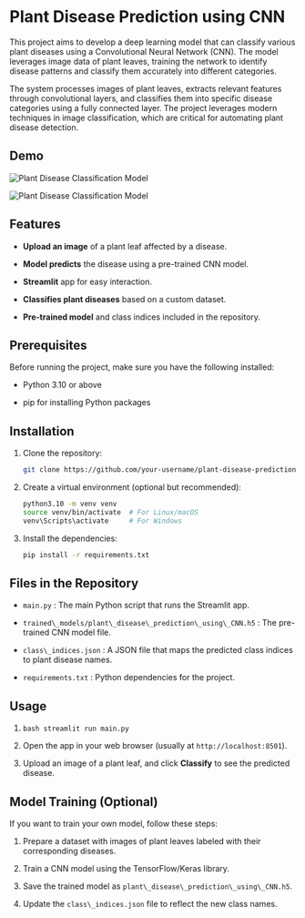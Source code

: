 Plant Disease Prediction using CNN
==================================

This project aims to develop a deep learning model that can classify various plant diseases using a Convolutional Neural Network (CNN). The model leverages image data of plant leaves, training the network to identify disease patterns and classify them accurately into different categories.

The system processes images of plant leaves, extracts relevant features through convolutional layers, and classifies them into specific disease categories using a fully connected layer. The project leverages modern techniques in image classification, which are critical for automating plant disease detection.

Demo
-----

![Plant Disease Classification Model](Screenshot%2024-12-03%125238.png)

![Plant Disease Classification Model](Screenshot%2024-12-03%125257.png)



Features
--------

*   **Upload an image** of a plant leaf affected by a disease.
    
*   **Model predicts** the disease using a pre-trained CNN model.
    
*   **Streamlit** app for easy interaction.
    
*   **Classifies plant diseases** based on a custom dataset.
    
*   **Pre-trained model** and class indices included in the repository.
    

Prerequisites
-------------

Before running the project, make sure you have the following installed:

*   Python 3.10 or above
    
*   pip for installing Python packages
    

Installation
------------

1.  Clone the repository:
    ```bash
    git clone https://github.com/your-username/plant-disease-prediction.git
    ```
    
2.  Create a virtual environment (optional but recommended):
    ```bash
    python3.10 -m venv venv
    source venv/bin/activate  # For Linux/macOS
    venv\Scripts\activate     # For Windows  
    ```

3. Install the dependencies:
   ```bash
   pip install -r requirements.txt
   ```

Files in the Repository
-----------------------

*   `main.py` : The main Python script that runs the Streamlit app.
    
*   `trained\_models/plant\_disease\_prediction\_using\_CNN.h5` : The pre-trained CNN model file.
    
*   `class\_indices.json` : A JSON file that maps the predicted class indices to plant disease names.
    
*   `requirements.txt` : Python dependencies for the project.
    

Usage
-----

1. ```bash streamlit run main.py```
    
2.  Open the app in your web browser (usually at `http://localhost:8501`).
    
3.  Upload an image of a plant leaf, and click **Classify** to see the predicted disease.
    

Model Training (Optional)
-------------------------

If you want to train your own model, follow these steps:

1.  Prepare a dataset with images of plant leaves labeled with their corresponding diseases.
    
2.  Train a CNN model using the TensorFlow/Keras library.
    
3.  Save the trained model as `plant\_disease\_prediction\_using\_CNN.h5`.
    
4.  Update the `class\_indices.json` file to reflect the new class names.
